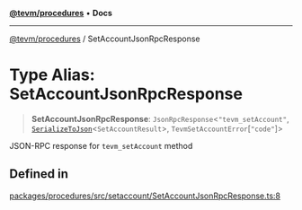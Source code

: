 [**@tevm/procedures**](../README.md) • **Docs**

***

[@tevm/procedures](../globals.md) / SetAccountJsonRpcResponse

# Type Alias: SetAccountJsonRpcResponse

> **SetAccountJsonRpcResponse**: `JsonRpcResponse`\<`"tevm_setAccount"`, [`SerializeToJson`](SerializeToJson.md)\<`SetAccountResult`\>, `TevmSetAccountError`\[`"code"`\]\>

JSON-RPC response for `tevm_setAccount` method

## Defined in

[packages/procedures/src/setaccount/SetAccountJsonRpcResponse.ts:8](https://github.com/qbzzt/tevm-monorepo/blob/main/packages/procedures/src/setaccount/SetAccountJsonRpcResponse.ts#L8)
